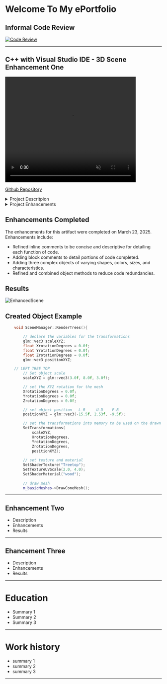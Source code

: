 # Welcome To My ePortfolio

## Informal Code Review
[![Code Review](https://img.youtube.com/vi/yvcHImLN97k/maxresdefault.jpg)](https://www.youtube.com/watch?v=yvcHImLN97k)


***
## C++ with Visual Studio IDE - 3D Scene Enhancement One

<video width="420" height="340" controls loop="" muted = "" autoplay="">
  <source src="https://github.com/melcian404/melcian404.github.io/raw/refs/heads/main/docs/assets/3Dvid.mp4">
</video>

[Github Repository](https://github.com/melcian404/CPP-3D-Scene)
	



<details>
	<summary>Project Descritpion</summary>
	This artifact utilizes an OpenGL graphics processing unit (GPU) and C++ to create a 3D model using texture, lighting, and object rendering and controls the virtual environment with hotkeys and camera positions. This includes zooming in and out, panning up and down, left and right, as well as tracking mouse movement. The scene required a combination of simple and complex objects. It depicts a scene of children's toys on a table and was initially created on July 20, 2024.
</details>

<details>
	<summary>Project Enhancements</summary>
	The enhancements for this artifact were completed on March, 23, 2025. Enhancments include:
	
	* Refined inline comments to be concise and descriptive for detailing each function of code.
 
	* Adding block comments to detail portions of code completed. 
 
	* Adding three complex objects of varying shapes, colors, sizes, and characteristics.
 
	* Refined and combined object methods to reduce code redundancies.
</details>

## Enhancements Completed
    
The enhancements for this artifact were completed on March 23, 2025. Enhancements include:
- Refined inline comments to be concise and descriptive for detailing each function of code.
- Adding block comments to detail portions of code completed. 
- Adding three complex objects of varying shapes, colors, sizes, and characteristics.
- Refined and combined object methods to reduce code redundancies.

## Results
![EnhancedScene](https://github.com/user-attachments/assets/398ef908-d168-4322-82c2-bada2986b3fd)    

## Created Object Example
```C++
	void SceneManager::RenderTrees(){

		// declare the variables for the transformations
		glm::vec3 scaleXYZ;
		float XrotationDegrees = 0.0f;
		float YrotationDegrees = 0.0f;
		float ZrotationDegrees = 0.0f;
		glm::vec3 positionXYZ;

	// LEFT TREE TOP
		// Set object scale
		scaleXYZ = glm::vec3(3.0f, 8.0f, 3.0f);

		// set the XYZ rotation for the mesh
		XrotationDegrees = 0.0f;
		YrotationDegrees = 0.0f;
		ZrotationDegrees = 0.0f;

		// set object position   L-R     U-D    F-B
		positionXYZ = glm::vec3(-15.5f, 2.53f, -9.5f);

		// set the transformations into memory to be used on the drawn meshes
		SetTransformations(
			scaleXYZ,
			XrotationDegrees,
			YrotationDegrees,
			ZrotationDegrees,
			positionXYZ);
	
		// set texture and material
		SetShaderTexture("Treetop");
		SetTextureUVScale(2.0, 4.0);
		SetShaderMaterial("wood");
	
		// draw mesh
		m_basicMeshes->DrawConeMesh();
```

***

## Enhancement Two
- Description
- Enhancements
- Results



***
## Ehancement Three
- Description
- Enhancements
- Results



***
# Education
- Summary 1
- Summary 2
- Summary 3



***
# Work history
- summary 1
- summary 2
- summary 3



***
